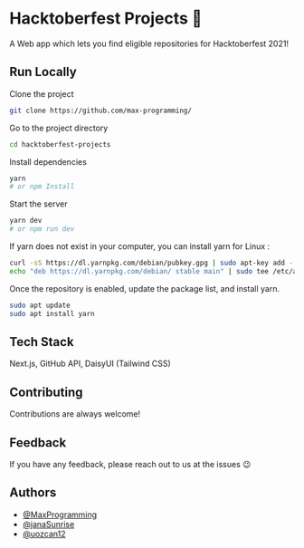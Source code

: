 
# Hacktoberfest Projects 🎉

A Web app which lets you find eligible repositories for Hacktoberfest 2021! 


## Run Locally

Clone the project

```bash
git clone https://github.com/max-programming/
```

Go to the project directory

```bash
cd hacktoberfest-projects
```

Install dependencies

```bash
yarn
# or npm Install
```

Start the server

```bash
yarn dev
# or npm run dev
```

If yarn does not exist in your computer, you can install yarn for Linux :

```bash
curl -sS https://dl.yarnpkg.com/debian/pubkey.gpg | sudo apt-key add -
echo "deb https://dl.yarnpkg.com/debian/ stable main" | sudo tee /etc/apt/sources.list.d/yarn.list
```

Once the repository is enabled, update the package list, and install yarn.
```bash
sudo apt update
sudo apt install yarn
```

## Tech Stack

Next.js, GitHub API, DaisyUI (Tailwind CSS)

## Contributing

Contributions are always welcome!

## Feedback

If you have any feedback, please reach out to us at the issues 😉


## Authors

- [@MaxProgramming](https://www.github.com/max-programming)
- [@janaSunrise](https://www.github.com/janaSunrise)
- [@uozcan12](https://www.github.com/uozcan12)
